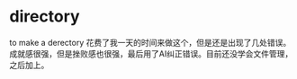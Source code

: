 # directory
to make a derectory
花费了我一天的时间来做这个，但是还是出现了几处错误。成就感很强，但是挫败感也很强，最后用了AI纠正错误。目前还没学会文件管理，之后加上。
